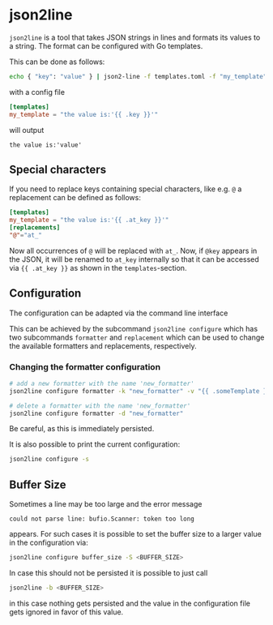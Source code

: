 # json2line

`json2line` is a tool that takes JSON strings in lines and formats its values to a string.
The format can be configured with Go templates.

This can be done as follows:

```bash
echo { "key": "value" } | json2-line -f templates.toml -f "my_template"
```

with a config file

```toml
[templates]
my_template = "the value is:'{{ .key }}'"
```

will output

```
the value is:'value'
```

## Special characters

If you need to replace keys containing special characters, like e.g. `@` a replacement can be defined
as follows:

```toml
[templates]
my_template = "the value is:'{{ .at_key }}'"
[replacements]
"@"="at_"
```

Now all occurrences of `@` will be replaced with `at_`. Now, if `@key` appears in the JSON, it will
be renamed to `at_key` internally so that it can be accessed via `{{ .at_key }}` as shown in the
`templates`-section.

## Configuration

The configuration can be adapted via the command line interface

This can be achieved by the subcommand `json2line configure` which has two subcommands `formatter` and `replacement`
which can be used to change the available formatters and replacements, respectively.

### Changing the formatter configuration

```bash
# add a new formatter with the name 'new_formatter'
json2line configure formatter -k "new_formatter" -v "{{ .someTemplate }}"

# delete a formatter with the name 'new_formatter'
json2line configure formatter -d "new_formatter"                          
```

Be careful, as this is immediately persisted.

It is also possible to print the current configuration:
```bash
json2line configure -s
```

## Buffer Size

Sometimes a line may be too large and the error message
```
could not parse line: bufio.Scanner: token too long
```
appears. 
For such cases it is possible to set the buffer size to a larger value in the configuration via:
```bash
json2line configure buffer_size -S <BUFFER_SIZE>
```

In case this should not be persisted it is possible to just call
```bash
json2line -b <BUFFER_SIZE>
```
in this case nothing gets persisted and the value in the configuration file gets ignored in
favor of this value.
